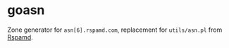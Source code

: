 # goasn

Zone generator for `asn[6].rspamd.com`, replacement for `utils/asn.pl` from [Rspamd](https://github.com/rspamd/rspamd/).
